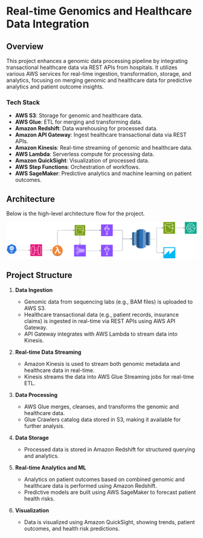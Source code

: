 # Real-time Genomics and Healthcare Data Integration

## Overview

This project enhances a genomic data processing pipeline by integrating transactional healthcare data via REST APIs from hospitals. It utilizes various AWS services for real-time ingestion, transformation, storage, and analytics, focusing on merging genomic and healthcare data for predictive analytics and patient outcome insights.

### Tech Stack

- **AWS S3**: Storage for genomic and healthcare data.
- **AWS Glue**: ETL for merging and transforming data.
- **Amazon Redshift**: Data warehousing for processed data.
- **Amazon API Gateway**: Ingest healthcare transactional data via REST APIs.
- **Amazon Kinesis**: Real-time streaming of genomic and healthcare data.
- **AWS Lambda**: Serverless compute for processing data.
- **Amazon QuickSight**: Visualization of processed data.
- **AWS Step Functions**: Orchestration of workflows.
- **AWS SageMaker**: Predictive analytics and machine learning on patient outcomes.

## Architecture

Below is the high-level architecture flow for the project.

![Flow Diagram](./genomics.png)

## Project Structure

1. **Data Ingestion**
   - Genomic data from sequencing labs (e.g., BAM files) is uploaded to AWS S3.
   - Healthcare transactional data (e.g., patient records, insurance claims) is ingested in real-time via REST APIs using AWS API Gateway.
   - API Gateway integrates with AWS Lambda to stream data into Kinesis.

2. **Real-time Data Streaming**
   - Amazon Kinesis is used to stream both genomic metadata and healthcare data in real-time.
   - Kinesis streams the data into AWS Glue Streaming jobs for real-time ETL.

3. **Data Processing**
   - AWS Glue merges, cleanses, and transforms the genomic and healthcare data.
   - Glue Crawlers catalog data stored in S3, making it available for further analysis.

4. **Data Storage**
   - Processed data is stored in Amazon Redshift for structured querying and analytics.

5. **Real-time Analytics and ML**
   - Analytics on patient outcomes based on combined genomic and healthcare data is performed using Amazon Redshift.
   - Predictive models are built using AWS SageMaker to forecast patient health risks.

6. **Visualization**
   - Data is visualized using Amazon QuickSight, showing trends, patient outcomes, and health risk predictions.
